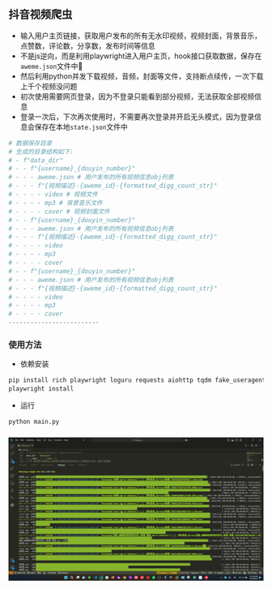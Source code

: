 ## 抖音视频爬虫

- 输入用户主页链接，获取用户发布的所有无水印视频，视频封面，背景音乐，点赞数，评论数，分享数，发布时间等信息
- 不是js逆向，而是利用playwright进入用户主页，hook接口获取数据，保存在`aweme.json`文件中🥲
- 然后利用python并发下载视频，音频，封面等文件，支持断点续传，一次下载上千个视频没问题
- 初次使用需要网页登录，因为不登录只能看到部分视频，无法获取全部视频信息
- 登录一次后，下次再次使用时，不需要再次登录并开启无头模式，因为登录信息会保存在本地`state.json`文件中

```python
# 数据保存目录
# 生成的目录结构如下:
# - f"data_dir"
# - - f"{username}_{douyin_number}"
# - - - aweme.json # 用户发布的所有视频信息obj列表
# - - - f"{视频描述}-{aweme_id}-{formatted_digg_count_str}"
# - - - - video # 视频文件
# - - - - mp3 # 背景音乐文件
# - - - - cover # 视频封面文件
# - - f"{username}_{douyin_number}"
# - - - aweme.json # 用户发布的所有视频信息obj列表
# - - - f"{视频描述}-{aweme_id}-{formatted_digg_count_str}"
# - - - - video
# - - - - mp3
# - - - - cover
# - - f"{username}_{douyin_number}"
# - - - aweme.json # 用户发布的所有视频信息obj列表
# - - - f"{视频描述}-{aweme_id}-{formatted_digg_count_str}"
# - - - - video
# - - - - mp3
# - - - - cover
-------------------------
```

### 使用方法

- 依赖安装
```bash
pip install rich playwright loguru requests aiohttp tqdm fake_useragent
playwright install
```
- 运行
```bash
python main.py
```

### 

![alt text](images/readme/image.png)